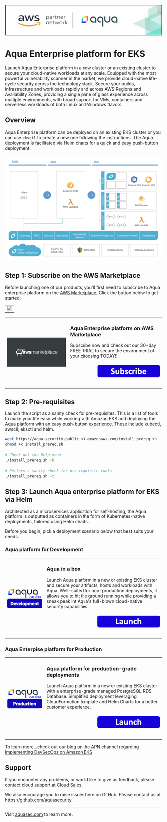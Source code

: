 <a href="#"><img src="../../images/aqua-header.png"/></a>

# Aqua Enterprise platform for EKS
Launch Aqua Enterprise platform in a new cluster or an existing cluster to secure your cloud-native workloads at any scale. Equipped with the most powerful vulnerability scanner in the market, we provide cloud-native life-cycle security across the technology stack. Secure your builds, infrastructure and workloads rapidly and across AWS Regions and Availability Zones, providing a single pane of glass experience across multiple environments, with broad support for VMs, containers and serverless workloads of both Linux and Windows flavors.

## Overview
Aqua Enterprise platform can be deployed on an existing EKS cluster or you can use ```eksctl``` to create a new one following the instructions. The Aqua deployment is facilitated via Helm charts for a quick and easy push-button deployment.

![Aqua platform](../../images/aws-aqua-platform.png)

## Step 1: Subscribe on the AWS Marketplace
Before launching one of our products, you'll first need to subscribe to Aqua enterprise platform on the <a target="_blank" href="https://aws.amazon.com/marketplace/pp/B07KJKMNR8">AWS Marketplace.</a> Click the button below to get started: 
<table>
	<tr>
		<td><img src="../../images/aws-eks-payg.gif" /></td>
	</tr>
</table>
<table>
	<tr>
		<td width="40%"><a target="_blank" href="https://aws.amazon.com/marketplace/pp/B07KJKMNR8"><img src="../../images/aws-marketplace.png" /></a></td>
		<td>
			<h3>Aqua Enterprise platform on AWS Marketplace</h3>
			<p>Subscribe now and check out our 30-day FREE TRIAL to secure the environment of your choosing TODAY!!
			</p>
			<p align="right"><a target="_blank" href="https://aws.amazon.com/marketplace/pp/B07KJKMNR8"><img src="../../images/subscribe-logo.png" width="200" /></a></p>
		</td>
	</tr> 
</table>

## Step 2: Pre-requisites
Launch the script as a sanity check for pre-requisites. This is a list of tools to make your life easy while working with Amazon EKS and deploying the Aqua platform with an easy push-button experience. These include kubectl, awscli, eksctl and helm.

```bash
wget https://aqua-security-public.s3.amazonaws.com/install_prereq.sh
chmod +x install_prereq.sh

# Check out the Help menu
./install_prereq.sh -h

# Perform a sanity check for pre-requisite tools
./install_prereq.sh -t
```

## Step 3: Launch Aqua enterprise platform for EKS via Helm
Architected as a microservices application for self-hosting, the Aqua platform is outputted as containers in the form of Kubernetes-native deployments, tailored using Helm charts. 

Before you begin, pick a deployment scenario below that best suits your needs.

### Aqua platform for Development
<table>
	<tr>
		<td width="25%"><a href="pages/aqua-in-a-box.md"><img src="../../images/aqua-eks-dev.png" /></a></td>
		<td>
			<h3>Aqua in a box</h3>
			<p>Launch Aqua platform in a new or existing EKS cluster and secure your artifacts, hosts and workloads with Aqua. Well-suited for non-production deployments, it allows you to hit the ground running while providing a sneak peak int Aqua's full-blown cloud-native security capabilities. </p>
			<p align="right"><a href="pages/aqua-in-a-box.md"><img src="../../../images/launch-logo.png" width="200" /></a></p>
		</td>
	</tr>
</table>

### Aqua Enterpise platform for Production
<table>
	<tr>
		<td width="25%"><a href="pages/aqua-for-production.md"><img src="../../images/aqua-eks-prod.png" /></a></td>
		<td>
			<h3>Aqua platform for production-grade deployments</h3>
			<p>Launch Aqua platform in a new or existing EKS cluster with a enterprise-grade managed PostgreSQL RDS Database. Simplified deployment leveraging CloudFormation template and Helm Charts for a better customer experience. </p>
			<p align="right"><a href="pages/aqua-for-production.md"><img src="../../../images/launch-logo.png" width="200" /></a></p>
		</td>
	</tr>
</table>

To learn more...check out our blog on the APN channel regarding [Implementing DevSecOps on Amazon EKS](https://aws.amazon.com/blogs/apn/deploying-devsecops-on-amazon-eks-with-aqua-security-part-1/)

## Support
If you encounter any problems, or would like to give us feedback, please contact cloud support at [Cloud Sales](mailto:cloudsupport@aquasec.com). 

We also encourage you to raise issues here on GitHub. Please contact us at https://github.com/aquasecurity.

---
Visit [aquasec.com](https://www.aquasec.com/) to learn more.